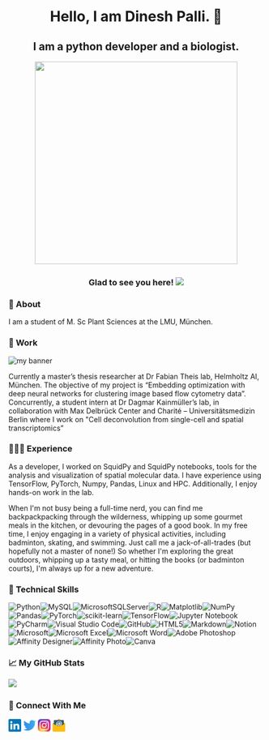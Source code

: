 <!-- <p align=”center”>

<img width= "2475" height="235" src="https://user-images.githubusercontent.com/62892012/210447754-78ce2218-a970-43dd-a115-987700aa330c.png" alt="my banner">

</p> -->

<h1 align="center"> Hello, I am Dinesh Palli. 👋</h1>
<h2 align="center"> I am a python developer and a biologist.</h2>


<p align="center">
    <img width="400" height="400" src="https://user-images.githubusercontent.com/62892012/210447937-adf29dd9-60e5-40c0-8d00-57d7e39d8d68.png" />
</p>

<h3 align="center"> Glad to see you here! <img src="https://api.visitorbadge.io/api/visitors?path=https%3A%2F%2Fgithub.com%2Fdineshpalli%2F&label=Visitors&labelColor=%23ff8a65&countColor=%232ccce4&style=plastic" /> </h3>

<h3> 📜 About </h3>
I am a student of M. Sc Plant Sciences at the LMU, München.

<h3> 📍 Work </h3>
<p align=”center”>
    <img width= "2475" height="220" src="https://user-images.githubusercontent.com/62892012/210447754-78ce2218-a970-43dd-a115-987700aa330c.png" alt="my banner">
</p>
Currently a master’s thesis researcher at Dr Fabian Theis lab, Helmholtz AI, München. The objective of my project is “Embedding optimization with deep neural networks for clustering image based flow cytometry data”. Concurrently, a student intern at Dr Dagmar Kainmüller’s lab, in collaboration with Max Delbrück Center and Charité – Universitätsmedizin Berlin where I work on "Cell deconvolution from single-cell and spatial transcriptomics”

<h3> 🧑🏻‍💻 Experience </h3>
<p>As a developer, I worked on SquidPy and SquidPy notebooks, tools for the analysis and visualization of spatial molecular data. I have experience using TensorFlow, PyTorch, Numpy, Pandas, Linux and HPC. Additionally, I enjoy hands-on work in the lab. </p>

<p>When I'm not busy being a full-time nerd, you can find me backpackpacking through the wilderness, whipping up some gourmet meals in the kitchen, or devouring the pages of a good book. In my free time, I enjoy engaging in a variety of physical activities, including badminton, skating, and swimming. Just call me a jack-of-all-trades (but hopefully not a master of none!) So whether I'm exploring the great outdoors, whipping up a tasty meal, or hitting the books (or badminton courts), I'm always up for a new adventure. </p>

### 💼 Technical Skills
![Python](https://img.shields.io/badge/python-3670A0?style=for-the-badge&logo=python&logoColor=ffdd54)![MySQL](https://img.shields.io/badge/mysql-%2300f.svg?style=for-the-badge&logo=mysql&logoColor=white)![MicrosoftSQLServer](https://img.shields.io/badge/Microsoft%20SQL%20Sever-CC2927?style=for-the-badge&logo=microsoft%20sql%20server&logoColor=white)![R](https://img.shields.io/badge/r-%23276DC3.svg?style=for-the-badge&logo=r&logoColor=white)![Matplotlib](https://img.shields.io/badge/Matplotlib-%23ffffff.svg?style=for-the-badge&logo=Matplotlib&logoColor=black)![NumPy](https://img.shields.io/badge/numpy-%23013243.svg?style=for-the-badge&logo=numpy&logoColor=white)![Pandas](https://img.shields.io/badge/pandas-%23150458.svg?style=for-the-badge&logo=pandas&logoColor=white)![PyTorch](https://img.shields.io/badge/PyTorch-%23EE4C2C.svg?style=for-the-badge&logo=PyTorch&logoColor=white)![scikit-learn](https://img.shields.io/badge/scikit--learn-%23F7931E.svg?style=for-the-badge&logo=scikit-learn&logoColor=white)![TensorFlow](https://img.shields.io/badge/TensorFlow-%23FF6F00.svg?style=for-the-badge&logo=TensorFlow&logoColor=white)![Jupyter Notebook](https://img.shields.io/badge/jupyter-%23FA0F00.svg?style=for-the-badge&logo=jupyter&logoColor=white)![PyCharm](https://img.shields.io/badge/pycharm-143?style=for-the-badge&logo=pycharm&logoColor=black&color=black&labelColor=green)![Visual Studio Code](https://img.shields.io/badge/Visual%20Studio%20Code-0078d7.svg?style=for-the-badge&logo=visual-studio-code&logoColor=white)![GitHub](https://img.shields.io/badge/github-%23121011.svg?style=for-the-badge&logo=github&logoColor=white)![HTML5](https://img.shields.io/badge/html5-%23E34F26.svg?style=for-the-badge&logo=html5&logoColor=white)![Markdown](https://img.shields.io/badge/markdown-%23000000.svg?style=for-the-badge&logo=markdown&logoColor=white)![Notion](https://img.shields.io/badge/Notion-%23000000.svg?style=for-the-badge&logo=notion&logoColor=white)![Microsoft](https://img.shields.io/badge/Microsoft-0078D4?style=for-the-badge&logo=microsoft&logoColor=white)![Microsoft Excel](https://img.shields.io/badge/Microsoft_Excel-217346?style=for-the-badge&logo=microsoft-excel&logoColor=white)![Microsoft Word](https://img.shields.io/badge/Microsoft_Word-2B579A?style=for-the-badge&logo=microsoft-word&logoColor=white)![Adobe Photoshop](https://img.shields.io/badge/adobe%20photoshop-%2331A8FF.svg?style=for-the-badge&logo=adobe%20photoshop&logoColor=white)![Affinity Designer](https://img.shields.io/badge/affinity%20desginer-%231B72BE.svg?style=for-the-badge&logo=affinity-designer&logoColor=white)![Affinity Photo](https://img.shields.io/badge/affinityphoto-%237E4DD2.svg?style=for-the-badge&logo=affinity-photo&logoColor=white)![Canva](https://img.shields.io/badge/Canva-%2300C4CC.svg?style=for-the-badge&logo=Canva&logoColor=white)

### 📈 My GitHub Stats
<img height="180em" src="https://github-readme-stats.vercel.app/api?username=dineshpalli&show_icons=true&hide_border=true&&count_private=true&include_all_commits=true" />

### 🤝 Connect With Me
<a href="https://www.linkedin.com/in/dineshpalli/"><img width="25" height="25" align=”left” src="https://github.com/dineshpalli/dineshpalli/blob/main/imagesandicons/LinkedIn_Icon.png" alt="Dinesh Palli | LinkedIn" width=”21px”/></a>        <a href="https://twitter.com/Dinesh_Palli"><img width="25" height="25" align=”left” src="https://github.com/dineshpalli/dineshpalli/blob/main/imagesandicons/Twitter_Icon.png" alt="Dinesh Palli | Twitter" width=”21px”/></a>      <a href="https://www.instagram.com/dinesh_palli/"><img width="25" height="25" align=”left” src="https://github.com/dineshpalli/dineshpalli/blob/main/imagesandicons/Instagram_Icon.png" alt="Dinesh Palli | Instagram" width=”21px”/></a>       <a href="mailto:kpkdkr@duck.com"><img width="25" height="25" align=”left” src="https://github.com/dineshpalli/dineshpalli/blob/main/imagesandicons/Email_Logo.png" alt="Dinesh Palli | Email" width=”21px”/></a>